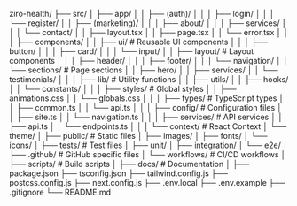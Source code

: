 ziro-health/
├── src/
│   ├── app/
│   │   ├── (auth)/
│   │   │   ├── login/
│   │   │   └── register/
│   │   ├── (marketing)/
│   │   │   ├── about/
│   │   │   ├── services/
│   │   │   └── contact/
│   │   ├── layout.tsx
│   │   ├── page.tsx
│   │   └── error.tsx
│   │
│   ├── components/
│   │   ├── ui/                    # Reusable UI components
│   │   │   ├── button/
│   │   │   ├── card/
│   │   │   └── input/
│   │   ├── layout/                # Layout components
│   │   │   ├── header/
│   │   │   ├── footer/
│   │   │   └── navigation/
│   │   └── sections/              # Page sections
│   │       ├── hero/
│   │       ├── services/
│   │       └── testimonials/
│   │
│   ├── lib/                       # Utility functions
│   │   ├── utils/
│   │   ├── hooks/
│   │   └── constants/
│   │
│   ├── styles/                    # Global styles
│   │   ├── animations.css
│   │   └── globals.css
│   │
│   ├── types/                     # TypeScript types
│   │   ├── common.ts
│   │   └── api.ts
│   │
│   ├── config/                    # Configuration files
│   │   ├── site.ts
│   │   └── navigation.ts
│   │
│   ├── services/                  # API services
│   │   ├── api.ts
│   │   └── endpoints.ts
│   │
│   └── context/                   # React Context
│       └── theme/
│
├── public/                        # Static files
│   ├── images/
│   ├── fonts/
│   └── icons/
│
├── tests/                         # Test files
│   ├── unit/
│   ├── integration/
│   └── e2e/
│
├── .github/                       # GitHub specific files
│   └── workflows/                 # CI/CD workflows
│
├── scripts/                       # Build scripts
│
├── docs/                          # Documentation
│
├── package.json
├── tsconfig.json
├── tailwind.config.js
├── postcss.config.js
├── next.config.js
├── .env.local
├── .env.example
├── .gitignore
└── README.md